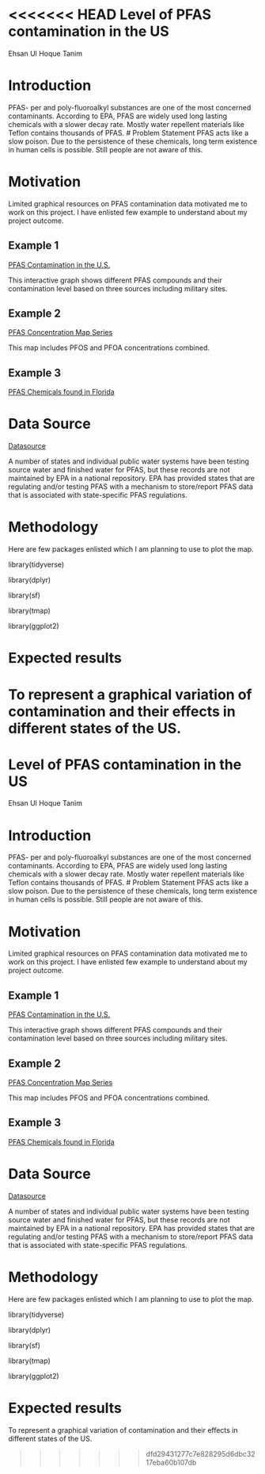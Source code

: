 <<<<<<< HEAD
Level of PFAS contamination in the US
================
Ehsan Ul Hoque Tanim

# Introduction

PFAS- per and poly-fluoroalkyl substances are one of the most concerned
contaminants. According to EPA, PFAS are widely used long lasting
chemicals with a slower decay rate. Mostly water repellent materials
like Teflon contains thousands of PFAS. \# Problem Statement PFAS acts
like a slow poison. Due to the persistence of these chemicals, long term
existence in human cells is possible. Still people are not aware of
this.

# Motivation

Limited graphical resources on PFAS contamination data motivated me to
work on this project. I have enlisted few example to understand about my
project outcome.

## Example 1

[PFAS Contamination in the
U.S.](https://www.ewg.org/interactive-maps/pfas_contamination/map/)

This interactive graph shows different PFAS compounds and their
contamination level based on three sources including military sites.

## Example 2

[PFAS Concentration Map
Series](https://cdphe.maps.arcgis.com/apps/MapSeries/index.html?appid=0fd782d4fe2f49ed967b682e10573834)

This map includes PFOS and PFOA concentrations combined.

## Example 3

[PFAS Chemicals found in Florida](https://www.fight4zero.org/pfasmap)

# Data Source

[Datasource](https://echo.epa.gov/system/files/Drinking_Water_Testing_Data_State_01-03-2022_0.xlsx)

A number of states and individual public water systems have been testing
source water and finished water for PFAS, but these records are not
maintained by EPA in a national repository. EPA has provided states that
are regulating and/or testing PFAS with a mechanism to store/report PFAS
data that is associated with state-specific PFAS regulations.

# Methodology

Here are few packages enlisted which I am planning to use to plot the
map.

library(tidyverse)

library(dplyr)

library(sf)

library(tmap)

library(ggplot2)

# Expected results

To represent a graphical variation of contamination and their effects in
different states of the US.
=======
Level of PFAS contamination in the US
================
Ehsan Ul Hoque Tanim

# Introduction

PFAS- per and poly-fluoroalkyl substances are one of the most concerned
contaminants. According to EPA, PFAS are widely used long lasting
chemicals with a slower decay rate. Mostly water repellent materials
like Teflon contains thousands of PFAS. \# Problem Statement PFAS acts
like a slow poison. Due to the persistence of these chemicals, long term
existence in human cells is possible. Still people are not aware of
this.

# Motivation

Limited graphical resources on PFAS contamination data motivated me to
work on this project. I have enlisted few example to understand about my
project outcome.

## Example 1

[PFAS Contamination in the
U.S.](https://www.ewg.org/interactive-maps/pfas_contamination/map/)

This interactive graph shows different PFAS compounds and their
contamination level based on three sources including military sites.

## Example 2

[PFAS Concentration Map
Series](https://cdphe.maps.arcgis.com/apps/MapSeries/index.html?appid=0fd782d4fe2f49ed967b682e10573834)

This map includes PFOS and PFOA concentrations combined.

## Example 3

[PFAS Chemicals found in Florida](https://www.fight4zero.org/pfasmap)

# Data Source

[Datasource](https://echo.epa.gov/system/files/Drinking_Water_Testing_Data_State_01-03-2022_0.xlsx)

A number of states and individual public water systems have been testing
source water and finished water for PFAS, but these records are not
maintained by EPA in a national repository. EPA has provided states that
are regulating and/or testing PFAS with a mechanism to store/report PFAS
data that is associated with state-specific PFAS regulations.

# Methodology

Here are few packages enlisted which I am planning to use to plot the
map.

library(tidyverse)

library(dplyr)

library(sf)

library(tmap)

library(ggplot2)

# Expected results

To represent a graphical variation of contamination and their effects in
different states of the US.
>>>>>>> dfd29431277c7e828295d6dbc3217eba60b107db

